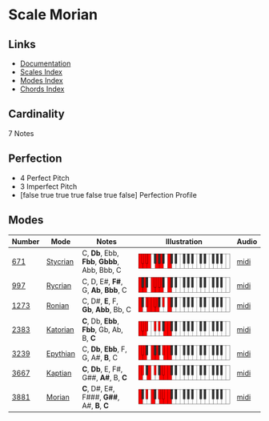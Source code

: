# Scale Morian

## Links

- [Documentation](README.md)
- [Scales Index](Scales.md)
- [Modes Index](Modes.md)
- [Chords Index](Chords.md)

## Cardinality

7 Notes

## Perfection

- 4 Perfect Pitch
- 3 Imperfect Pitch
- [false true true true false true false] Perfection Profile

## Modes

| Number | Mode | Notes | Illustration | Audio |
|--------|------|-------|--------------|-------|
| [671](https://ianring.com/musictheory/scales/671) | [Stycrian](ModeStycrian.md) | C, **Db**, Ebb, **Fbb**, **Gbbb**, Abb, Bbb, C | ![CNaturalStycrian](ModeCNaturalStycrian.png) | [midi](https://github.com/edipermadi/music/blob/main/docs/ModeCNaturalStycrian.mid?raw=true) | 
| [997](https://ianring.com/musictheory/scales/997) | [Rycrian](ModeRycrian.md) | C, D, E#, **F#**, G, **Ab**, **Bbb**, C | ![CNaturalRycrian](ModeCNaturalRycrian.png) | [midi](https://github.com/edipermadi/music/blob/main/docs/ModeCNaturalRycrian.mid?raw=true) | 
| [1273](https://ianring.com/musictheory/scales/1273) | [Ronian](ModeRonian.md) | C, D#, **E**, F, **Gb**, **Abb**, Bb, C | ![CNaturalRonian](ModeCNaturalRonian.png) | [midi](https://github.com/edipermadi/music/blob/main/docs/ModeCNaturalRonian.mid?raw=true) | 
| [2383](https://ianring.com/musictheory/scales/2383) | [Katorian](ModeKatorian.md) | **C**, Db, **Ebb**, **Fbb**, Gb, Ab, B, **C** | ![CNaturalKatorian](ModeCNaturalKatorian.png) | [midi](https://github.com/edipermadi/music/blob/main/docs/ModeCNaturalKatorian.mid?raw=true) | 
| [3239](https://ianring.com/musictheory/scales/3239) | [Epythian](ModeEpythian.md) | C, **Db**, **Ebb**, F, G, A#, **B**, C | ![CNaturalEpythian](ModeCNaturalEpythian.png) | [midi](https://github.com/edipermadi/music/blob/main/docs/ModeCNaturalEpythian.mid?raw=true) | 
| [3667](https://ianring.com/musictheory/scales/3667) | [Kaptian](ModeKaptian.md) | **C**, **Db**, E, F#, G##, **A#**, B, **C** | ![CNaturalKaptian](ModeCNaturalKaptian.png) | [midi](https://github.com/edipermadi/music/blob/main/docs/ModeCNaturalKaptian.mid?raw=true) | 
| [3881](https://ianring.com/musictheory/scales/3881) | [Morian](ModeMorian.md) | **C**, D#, E#, F###, **G##**, A#, **B**, **C** | ![CNaturalMorian](ModeCNaturalMorian.png) | [midi](https://github.com/edipermadi/music/blob/main/docs/ModeCNaturalMorian.mid?raw=true) | 
